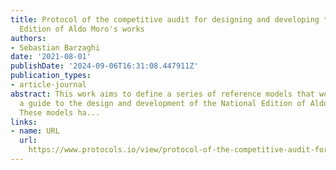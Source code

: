 ```yaml
---
title: Protocol of the competitive audit for designing and developing the National
  Edition of Aldo Moro's works
authors:
- Sebastian Barzaghi
date: '2021-08-01'
publishDate: '2024-09-06T16:31:08.447911Z'
publication_types:
- article-journal
abstract: This work aims to define a series of reference models that would serve as
  a guide to the design and development of the National Edition of Aldo Moro's works.
  These models ha...
links:
- name: URL
  url: 
    https://www.protocols.io/view/protocol-of-the-competitive-audit-for-designing-an-bxbipike
---
```

